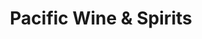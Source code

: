 ---
title: "Pacific Wine & Spirits"
url: /rehoboth-beach/pacific-wine-und-spirits/
shop: Spirituosen
---